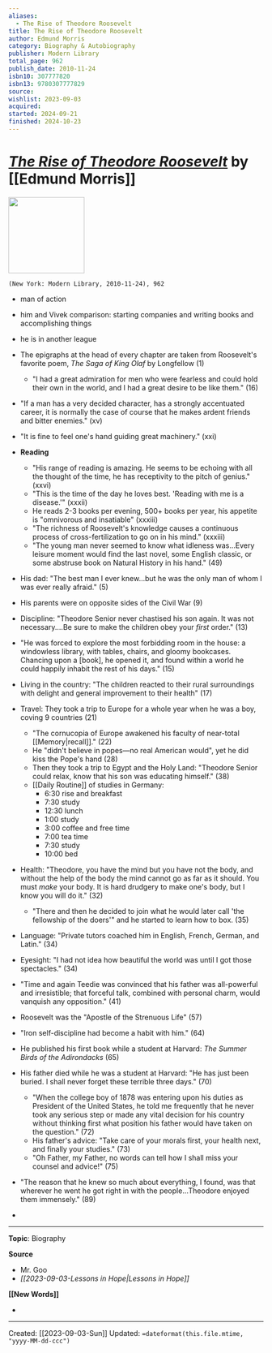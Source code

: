 ```yaml
---
aliases:
  - The Rise of Theodore Roosevelt
title: The Rise of Theodore Roosevelt
author: Edmund Morris
category: Biography & Autobiography
publisher: Modern Library
total_page: 962
publish_date: 2010-11-24
isbn10: 307777820
isbn13: 9780307777829
source: 
wishlist: 2023-09-03
acquired: 
started: 2024-09-21
finished: 2024-10-23
---
```

# *[The Rise of Theodore Roosevelt]()* by [[Edmund Morris]]

<img src="http://books.google.com/books/content?id=u-R37GQsVfgC&printsec=frontcover&img=1&zoom=1&edge=curl&source=gbs_api" width=150>

`(New York: Modern Library, 2010-11-24), 962`


- man of action 
- him and Vivek comparison: starting companies and writing books and accomplishing things 
- he is in another league 

- The epigraphs at the head of every chapter are taken from Roosevelt's favorite poem, *The Saga of King Olaf* by Longfellow (1)
	- "I had a great admiration for men who were fearless and could hold their own in the world, and I had a great desire to be like them." (16)
- "If a man has a very decided character, has a strongly accentuated career, it is normally the case of course that he makes ardent friends and bitter enemies." (xv)
- "It is fine to feel one's hand guiding great machinery." (xxi)
- **Reading** 
	- "His range of reading is amazing. He seems to be echoing with all the thought of the time, he has receptivity to the pitch of genius." (xxvi)
	- "This is the time of the day he loves best. 'Reading with me is a disease.'" (xxxii)
	- He reads 2-3 books per evening, 500+ books per year, his appetite is "omnivorous and insatiable" (xxxiii)
	- "The richness of Roosevelt's knowledge causes a continuous process of cross-fertilization to go on in his mind." (xxxiii)
	- "The young man never seemed to know what idleness was...Every leisure moment would find the last novel, some English classic, or some abstruse book on Natural History in his hand." (49)
- His dad: "The best man I ever knew...but he was the only man of whom I was ever really afraid." (5)
- His parents were on opposite sides of the Civil War (9)
- Discipline: "Theodore Senior never chastised his son again. It was not necessary....Be sure to make the children obey your *first* order." (13)
- "He was forced to explore the most forbidding room in the house: a windowless library, with tables, chairs, and gloomy bookcases. Chancing upon a [book], he opened it, and found within a world he could happily inhabit the rest of his days." (15)
- Living in the country: "The children reacted to their rural surroundings with delight and general improvement to their health" (17)
- Travel: They took a trip to Europe for a whole year when he was a boy, coving 9 countries (21)
	- "The cornucopia of Europe awakened his faculty of near-total [[Memory|recall]]." (22)
	- He "didn't believe in popes—no real American would", yet he did kiss the Pope's hand (28)
	- Then they took a trip to Egypt and the Holy Land: "Theodore Senior could relax, know that his son was educating himself." (38)
	- [[Daily Routine]] of studies in Germany: 
		- 6:30 rise and breakfast 
		- 7:30 study
		- 12:30 lunch 
		- 1:00 study 
		- 3:00 coffee and free time 
		- 7:00 tea time 
		- 7:30 study 
		- 10:00 bed
- Health: "Theodore, you have the mind but you have not the body, and without the help of the body the mind cannot go as far as it should. You must *make* your body. It is hard drudgery to make one's body, but I know you will do it." (32)
	- "There and then he decided to join what he would later call 'the fellowship of the doers'" and he started to learn how to box. (35)
- Language: "Private tutors coached him in English, French, German, and Latin." (34)
- Eyesight: "I had not idea how beautiful the world was until I got those spectacles." (34)
- "Time and again Teedie was convinced that his father was all-powerful and irresistible; that forceful talk, combined with personal charm, would vanquish any opposition." (41)
- Roosevelt was the "Apostle of the Strenuous Life" (57)
- "Iron self-discipline had become a habit with him." (64)
- He published his first book while a student at Harvard: *The Summer Birds of the Adirondacks* (65)
- His father died while he was a student at Harvard: "He has just been buried. I shall never forget these terrible three days." (70)
	- "When the college boy of 1878 was entering upon his duties as President of the United States, he told me frequently that he never took any serious step or made any vital decision for his country without thinking first what position his father would have taken on the question." (72)
	- His father's advice: "Take care of your morals first, your health next, and finally your studies." (73)
	- "Oh Father, my Father, no words can tell how I shall miss your counsel and advice!" (75)
- "The reason that he knew so much about everything, I found, was that wherever he went he got right in with the people...Theodore enjoyed them immensely." (89)
- 


--- 
**Topic**: Biography

**Source**
- Mr. Goo 
- *[[2023-09-03-Lessons in Hope|Lessons in Hope]]*

**[[New Words]]**

- 

---
Created: [[2023-09-03-Sun]]
Updated: `=dateformat(this.file.mtime, "yyyy-MM-dd-ccc")`